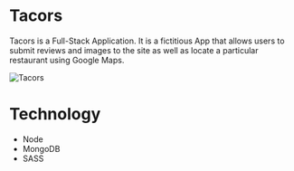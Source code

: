 # **Tacors**
Tacors is a Full-Stack Application. It is a fictitious App that allows users to submit reviews and images to the site as well as locate a particular restaurant using Google Maps.

![Tacors](https://i.imgur.com/8bA63JB.png)

# **Technology**
* Node
* MongoDB
* SASS

